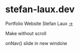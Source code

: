 # stefan-laux.dev
Portfolio Website Stefan Laux [->](stefan-laux.dev)

Make without scroll 

onNav() slide in new windoiw
